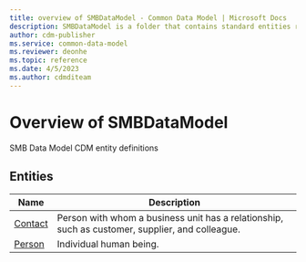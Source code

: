 ```yaml
---
title: overview of SMBDataModel - Common Data Model | Microsoft Docs
description: SMBDataModel is a folder that contains standard entities related to the Common Data Model.
author: cdm-publisher
ms.service: common-data-model
ms.reviewer: deonhe
ms.topic: reference 
ms.date: 4/5/2023
ms.author: cdmditeam
---
```


# Overview of SMBDataModel

SMB Data Model CDM entity definitions  

## Entities

|Name|Description|
|---|---|
|[Contact](Contact.md)|Person with whom a business unit has a relationship, such as customer, supplier, and colleague.|
|[Person](Person.md)|Individual human being.|
